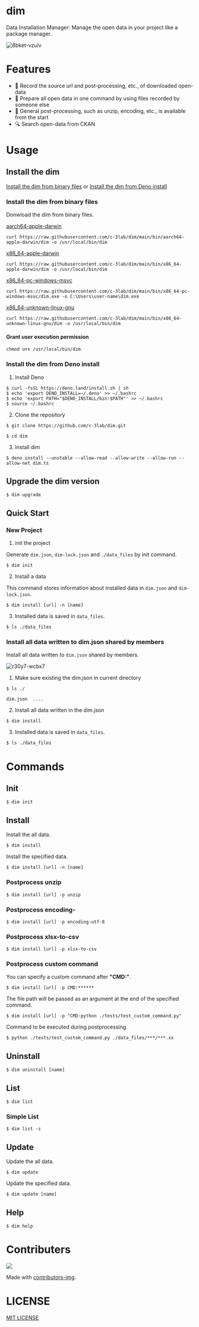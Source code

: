 # dim

Data Installation Manager: Manage the open data in your project like a package
manager.

![8bket-vzuiv](https://user-images.githubusercontent.com/6661165/148486923-a29f6ea5-ecbc-4d69-9f40-66bed34e3f99.gif)

# Features

- 📀 Record the source url and post-processing, etc., of downloaded open-data
- 🔧 Prepare all open data in one command by using files recorded by someone else
- 🚀 General post-processing, such as unzip, encoding, etc., is available from
  the start
- 🔍 Search open-data from CKAN

# Usage

## Install the dim

[Install the dim from binary files](#install-the-dim-from-binary-files) or
[Install the dim from Deno install](#install-the-dim-from-deno-install)

### Install the dim from binary files

Donwload the dim from binary files.

[aarch64-apple-darwin](https://github.com/c-3lab/dim/raw/main/bin/aarch64-apple-darwin/dim)

```
curl https://raw.githubusercontent.com/c-3lab/dim/main/bin/aarch64-apple-darwin/dim -o /usr/local/bin/dim
```

[x86_64-apple-darwin](https://github.com/c-3lab/dim/raw/main/bin/x86_64-apple-darwin/dim)

```
curl https://raw.githubusercontent.com/c-3lab/dim/main/bin/x86_64-apple-darwin/dim -o /usr/local/bin/dim
```

[x86_64-pc-windows-msvc](https://github.com/c-3lab/dim/raw/main/bin/x86_64-pc-windows-msvc/dim.exe)

```
curl https://raw.githubusercontent.com/c-3lab/dim/main/bin/x86_64-pc-windows-msvc/dim.exe -o C:\Users\user-name\dim.exe
```

[x86_64-unknown-linux-gnu](https://github.com/c-3lab/dim/raw/main/bin/x86_64-unknown-linux-gnu/dim)

```
curl https://raw.githubusercontent.com/c-3lab/dim/main/bin/x86_64-unknown-linux-gnu/dim -o /usr/local/bin/dim
```

#### Grant user execution permission

```
chmod u+x /usr/local/bin/dim
```

### Install the dim from Deno install

1. Install Deno

```
$ curl -fsSL https://deno.land/install.sh | sh
$ echo 'export DENO_INSTALL=~/.deno' >> ~/.bashrc
$ echo 'export PATH="$DENO_INSTALL/bin:$PATH"' >> ~/.bashrc
$ source ~/.bashrc
```

2. Clone the repository

```
$ git clone https://github.com/c-3lab/dim.git
```

```
$ cd dim
```

3. Install dim

```
$ deno install --unstable --allow-read --allow-write --allow-run --allow-net dim.ts
```

## Upgrade the dim version

```
$ dim upgrade
```

## Quick Start

### New Project

1. init the project

Generate `dim.json`, `dim-lock.json` and `./data_files` by init command.

```
$ dim init
```

2. Install a data

This command stores information about installed data in `dim.json` and
`dim-lock.json`.

```
$ dim install [url] -n [name]
```

3. Installed data is saved in `data_files`.

```
$ ls ./data_files
```

### Install all data written to dim.json shared by members

Install all data written to `dim.json` shared by members.

![r30y7-wcbx7](https://user-images.githubusercontent.com/6661165/148490980-c1ae8195-a3fd-430f-aa10-c11c7cf1fd64.gif)

1. Make sure existing the dim.json in current directory

```
$ ls ./

dim.json  ....
```

2. Install all data written in the dim.json

```
$ dim install
```

3. Installed data is saved in `data_files`.

```
$ ls ./data_files
```

# Commands

## Init

```
$ dim init
```

## Install

Install the all data.

```
$ dim install
```

Install the specified data.

```
$ dim install [url] -n [name]
```

### Postprocess unzip

```
$ dim install [url] -p unzip
```

### Postprocess encoding-

```
$ dim install [url] -p encoding-utf-8
```

### Postprocess xlsx-to-csv

```
$ dim install [url] -p xlsx-to-csv
```

### Postprocess custom command

You can specify a custom command after **"CMD:"**.

```
$ dim install [url] -p CMD:******
```

The file path will be passed as an argument at the end of the specified command.

```
$ dim install [url] -p "CMD:python ./tests/test_custom_command.py"
```

Command to be executed during postprocessing.

```
$ python ./tests/test_custom_command.py ./data_files/***/***.xx
```

## Uninstall

```
$ dim uninstall [name]
```

## List

```
$ dim list
```

### Simple List

```
$ dim list -s
```

## Update

Update the all data.

```
$ dim update
```

Update the specified data.

```
$ dim update [name]
```

## Help

```
$ dim help
```

# Contributers

<a href="https://github.com/c-3lab/dim/graphs/contributors">
  <img src="https://contributors-img.web.app/image?repo=c-3lab/dim" />
</a>

Made with [contributors-img](https://contributors-img.web.app).

# LICENSE

[MIT LICENSE](./LICENSE)
